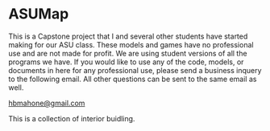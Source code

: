 # ASUMap

This is a Capstone project that I and several other students have started making for our ASU class. These models and games have no professional use and are not made for profit. We are using student versions of all the programs we have. 
If you would like to use any of the code, models, or documents in here for any professional use, please send a business inquery to the following email. All other questions can be sent to the same email as well. 

hbmahone@gmail.com

This is a collection of interior buidling.
